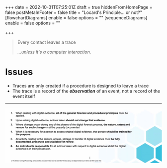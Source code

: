 +++
date = 2022-10-31T07:25:01Z
draft = true
hiddenFromHomePage = false
postMetaInFooter = false
title = "Locard's Principle... or not?"
[flowchartDiagrams]
enable = false
options = ""
[sequenceDiagrams]
enable = false
options = ""

+++
> Every contact leaves a trace
>
> _...unless it's a computer interaction._

# Issues

* Traces are only created if a procedure is designed to leave a trace
* The trace is a record of the **_observation_** of an event, not a record of the event itself

***

![](/uploads/snipaste_2022-10-31_18-30-22.jpg)